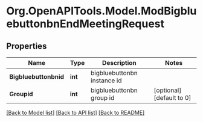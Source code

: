 # Org.OpenAPITools.Model.ModBigbluebuttonbnEndMeetingRequest

## Properties

Name | Type | Description | Notes
------------ | ------------- | ------------- | -------------
**Bigbluebuttonbnid** | **int** | bigbluebuttonbn instance id | 
**Groupid** | **int** | bigbluebuttonbn group id | [optional] [default to 0]

[[Back to Model list]](../README.md#documentation-for-models) [[Back to API list]](../README.md#documentation-for-api-endpoints) [[Back to README]](../README.md)

